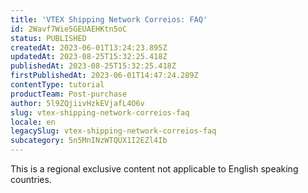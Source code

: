 ```yaml
---
title: 'VTEX Shipping Network Correios: FAQ'
id: 2Wavf7Wie5GEUAEHKtn5oC
status: PUBLISHED
createdAt: 2023-06-01T13:24:23.895Z
updatedAt: 2023-08-25T15:32:25.418Z
publishedAt: 2023-08-25T15:32:25.418Z
firstPublishedAt: 2023-06-01T14:47:24.289Z
contentType: tutorial
productTeam: Post-purchase
author: 5l9ZQjiivHzkEVjafL4O6v
slug: vtex-shipping-network-correios-faq
locale: en
legacySlug: vtex-shipping-network-correios-faq
subcategory: 5n5MnINzWTQUX1I2EZl4Ib
---
```


<div class="alert alert-warning" role="alert">
This is a regional exclusive content not applicable to English speaking countries.</div>
